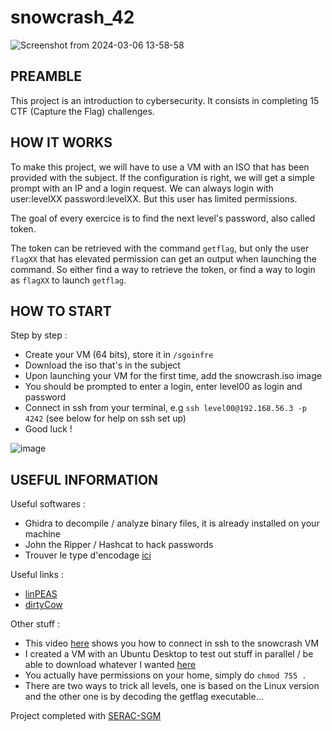 # snowcrash_42


![Screenshot from 2024-03-06 13-58-58](https://github.com/chmadran/snowcrash_42/assets/113340699/1cbffc35-1718-4b96-b5ce-8ecbec074942)

<h2>PREAMBLE</h2>

This project is an introduction to cybersecurity. It consists in completing 15 CTF (Capture the Flag) challenges. 

<h2>HOW IT WORKS</h2>

To make this project, we will have to use a VM with an ISO that has been provided with the subject. If the configuration is right, we will get a simple prompt with an IP and a login request. We can always login with user:levelXX password:levelXX. But this user has limited permissions. 

The goal of every exercice is to find the next level's password, also called token. 

The token can be retrieved with the command `getflag`, but only the user `flagXX` that has elevated permission can get an output when launching the command. So either find a way to retrieve the token, or find a way to login as `flagXX` to launch `getflag`.  

<h2>HOW TO START</h2>

Step by step :
* Create your VM (64 bits), store it in `/sgoinfre`
* Download the iso that's in the subject
* Upon launching your VM for the first time, add the snowcrash.iso image
* You should be prompted to enter a login, enter level00 as login and password
* Connect in ssh from your terminal, e.g `ssh level00@192.168.56.3 -p 4242` (see below for help on ssh set up)
* Good luck !

![image](https://github.com/chmadran/snowcrash_42/assets/113340699/832d770e-2129-4676-a606-c2d99429ff52)


<h2>USEFUL INFORMATION</h2>

Useful softwares : 
* Ghidra to decompile / analyze binary files, it is already installed on your machine
* John the Ripper / Hashcat to hack passwords  
* Trouver le type d'encodage [ici](https://www.dcode.fr/identification-chiffrement)    

Useful links : 
* [linPEAS](https://github.com/carlospolop/PEASS-ng/tree/master/linPEAS)
* [dirtyCow](https://github.com/firefart/dirtycow/blob/master/dirty.c)

Other stuff : 
* This video [here](https://www.youtube.com/watch?v=Y7KzV-Hl2bw) shows you how to connect in ssh to the snowcrash VM
* I created a VM with an Ubuntu Desktop to test out stuff in parallel / be able to download whatever I wanted [here](https://ubuntu.com/download/desktop)
* You actually have permissions on your home, simply do `chmod 755 .`
* There are two ways to trick all levels, one is based on the Linux version and the other one is by decoding the getflag executable...

Project completed with [SERAC-SGM](https://github.com/SERAC-SGM)
